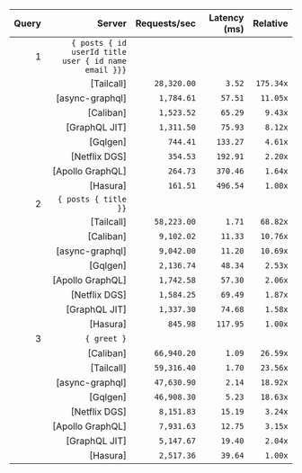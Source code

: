 <!-- PERFORMANCE_RESULTS_START -->

| Query | Server | Requests/sec | Latency (ms) | Relative |
|-------:|--------:|--------------:|--------------:|---------:|
| 1 | `{ posts { id userId title user { id name email }}}` |
|| [Tailcall] | `28,320.00` | `3.52` | `175.34x` |
|| [async-graphql] | `1,784.61` | `57.51` | `11.05x` |
|| [Caliban] | `1,523.52` | `65.29` | `9.43x` |
|| [GraphQL JIT] | `1,311.50` | `75.93` | `8.12x` |
|| [Gqlgen] | `744.41` | `133.27` | `4.61x` |
|| [Netflix DGS] | `354.53` | `192.91` | `2.20x` |
|| [Apollo GraphQL] | `264.73` | `370.46` | `1.64x` |
|| [Hasura] | `161.51` | `496.54` | `1.00x` |
| 2 | `{ posts { title }}` |
|| [Tailcall] | `58,223.00` | `1.71` | `68.82x` |
|| [Caliban] | `9,102.02` | `11.33` | `10.76x` |
|| [async-graphql] | `9,042.00` | `11.20` | `10.69x` |
|| [Gqlgen] | `2,136.74` | `48.34` | `2.53x` |
|| [Apollo GraphQL] | `1,742.58` | `57.30` | `2.06x` |
|| [Netflix DGS] | `1,584.25` | `69.49` | `1.87x` |
|| [GraphQL JIT] | `1,337.30` | `74.68` | `1.58x` |
|| [Hasura] | `845.98` | `117.95` | `1.00x` |
| 3 | `{ greet }` |
|| [Caliban] | `66,940.20` | `1.09` | `26.59x` |
|| [Tailcall] | `59,316.40` | `1.70` | `23.56x` |
|| [async-graphql] | `47,630.90` | `2.14` | `18.92x` |
|| [Gqlgen] | `46,908.30` | `5.23` | `18.63x` |
|| [Netflix DGS] | `8,151.83` | `15.19` | `3.24x` |
|| [Apollo GraphQL] | `7,931.63` | `12.75` | `3.15x` |
|| [GraphQL JIT] | `5,147.67` | `19.40` | `2.04x` |
|| [Hasura] | `2,517.36` | `39.64` | `1.00x` |

<!-- PERFORMANCE_RESULTS_END -->
